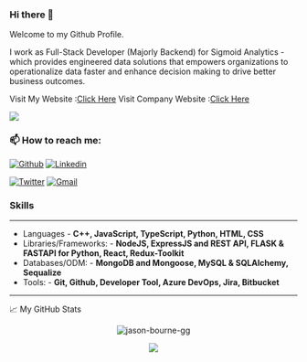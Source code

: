 ### Hi there 👋

Welcome to my Github Profile. 

I work as Full-Stack Developer (Majorly Backend) for Sigmoid Analytics -  which provides engineered data solutions that empowers organizations to operationalize data faster and enhance decision making to drive better business outcomes.

Visit My Website :[Click Here](https://portfolio-aniket.web.app/)
Visit Company Website :[Click Here](https://www.sigmoid.com/company/)


![](https://visitor-badge.glitch.me/badge?page_id=jason-bourne-gg.jason-bourne-gg)

### 📫 How to reach me:
[![Github](https://img.shields.io/badge/-Github-000?style=flat&logo=Github&logoColor=white)](https://github.com/jason-bourne-gg)
[![Linkedin](https://img.shields.io/badge/-LinkedIn-blue?style=flat&logo=Linkedin&logoColor=white)](https://www.linkedin.com/in/aniket-charjan-310a90163)

[![Twitter](https://img.shields.io/badge/-Twitter-1ca0f1?style=flat-square&labelColor=1ca0f1&logo=twitter&logoColor=white&link=https://twitter.com/@AniketCharjan
)](https://twitter.com/@AniketCharjan)
[![Gmail](https://img.shields.io/badge/-Gmail-c14438?style=flat&logo=Gmail&logoColor=white)](mailto:car10@iitbbs.ac.in)
&nbsp;

### Skills ###
----------------------------------------------------------------------------------------------------------------------------
- Languages - **C++, JavaScript, TypeScript, Python, HTML, CSS**
- Libraries/Frameworks: - **NodeJS, ExpressJS and REST API, FLASK & FASTAPI for Python,  React, Redux-Toolkit**
- Databases/ODM: - **MongoDB and Mongoose, MySQL & SQLAlchemy, Sequalize** 
- Tools: - **Git, Github, Developer Tool, Azure DevOps, Jira, Bitbucket**

----------------------------------------------------------------------------------------------------------------------------

📈 My GitHub Stats

<p align="center"> <img src="https://github-readme-stats.vercel.app/api?username=jason-bourne-gg&show_icons=true&theme=gotham" alt="jason-bourne-gg" />


<p align="center"> <img src= "https://github-readme-stats.vercel.app/api/top-langs/?username=jason-bourne-gg&layout=compact&theme=gotham" />

<!--
**aniket-sigmoid/aniket-sigmoid** is a ✨ special ✨ repository because its README.md (this file) appears on your GitHub profile.

Here are some ideas to get you started:

- 🔭 I’m currently working on ...
- 🌱 I’m currently learning ...
- 👯 I’m looking to collaborate on ...
- 🤔 I’m looking for help with ...
- 💬 Ask me about ...
- 📫 How to reach me: ...
- 😄 Pronouns: ...
- ⚡ Fun fact: ...
-->

